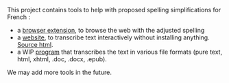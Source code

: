 This project contains tools to help with proposed spelling
simplifications for French :

- a [browser extension](extension/README.md), to browse the web with
the adjusted spelling
- a [website](https://v-gb.github.io/ortografe/), to transcribe text
interactively without installing anything. [Source html](index.html).
- a WIP [program](doc-conversion/) that transcribes the text in
  various file formats (pure text, html, xhtml, .doc, .docx, .epub).

We may add more tools in the future.

